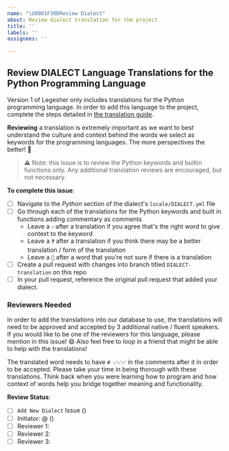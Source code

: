 ```yaml
---
name: "\U0001F30DReview Dialect"
about: Review dialect translation for the project
title: ''
labels: ''
assignees: ''

---
```


## Review DIALECT Language Translations for the Python Programming Language

Version 1 of Legesher only includes translations for the Python programming language. In order to add this language to the project, complete the steps detailed in [the translation guide](https://legesher.readme.io/docs/translation-guide).

**Reviewing** a translation is extremely important as we want to best understand the culture and context behind the words we select as keywords for the programming languages. The more perspectives the better! 👀

> ⚠️ Note: this issue is to review the Python keywords and builtin functions only. Any additional translation reviews are encouraged, but not necessary.

**To complete this issue**:

- [ ] Navigate to the _Python_ section of the dialect's `locale/DIALECT.yml` file
- [ ] Go through each of the translations for the Python keywords and built in functions adding commentary as comments
  - Leave a `✅`after a translation if you agree that's the right word to give context to the keyword
  - Leave a `❓` after a translation if you think there may be a better translation / form of the translation
  - Leave a `🤔` after a word that you're not sure if there is a translation
- [ ] Create a pull request with changes into branch titled `DIALECT-translation` on this repo
- [ ] In your pull request, reference the original pull request that added your dialect.

### Reviewers Needed

In order to add the translations into our database to use, the translations will need to be approved and accepted by 3 additional native / fluent speakers. If you would like to be one of the reviewers for this language, please mention in this issue! :smile: Also feel free to loop in a friend that might be able to help with the translations!

The translated word needs to have `# ✅✅✅` in the comments after it in order to be accepted. Please take your time in being thorough with these translations. Think back when you were learning how to program and how context of words help you bridge together meaning and functionality.

**Review Status**:

- [ ] `Add New Dialect` Issue ()
- [ ] Initiator: @ ()
- [ ] Reviewer 1:
- [ ] Reviewer 2:
- [ ] Reviewer 3:
